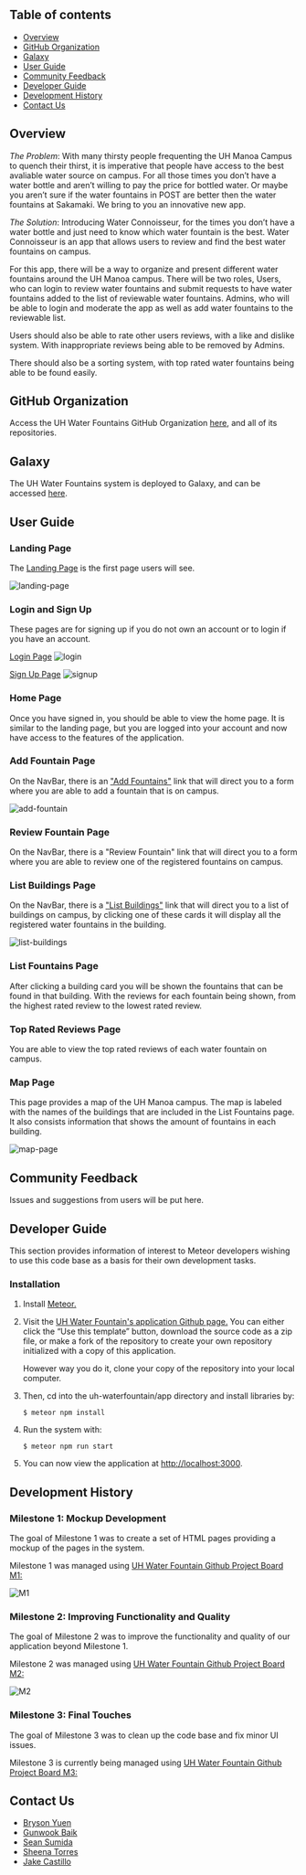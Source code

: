 ## Table of contents

* [Overview](#overview)
* [GitHub Organization](#github-organization)
* [Galaxy](#galaxy)
* [User Guide](#user-guide)
* [Community Feedback](#community-feedback)
* [Developer Guide](#developer-guide)
* [Development History](#development-history)
* [Contact Us](#contact-us)

## Overview

*The Problem*: With many thirsty people frequenting the UH Manoa Campus to quench their thirst, it is imperative that people have access to the best avaliable water source on campus. For all those times you don’t have a water bottle and aren’t willing to pay the price for bottled water. Or maybe you aren’t sure if the water fountains in POST are better then the water fountains at Sakamaki. We bring to you an innovative new app.

*The Solution*: Introducing Water Connoisseur, for the times you don’t have a water bottle and just need to know which water fountain is the best. Water Connoisseur is an app that allows users to review and find the best water fountains on campus.

For this app, there will be a way to organize and present different water fountains around the UH Manoa campus. There will be two roles, Users, who can login to review water fountains and submit requests to have water fountains added to the list of reviewable water fountains. Admins, who will be able to login and moderate the app as well as add water fountains to the reviewable list.

Users should also be able to rate other users reviews, with a like and dislike system. With inappropriate reviews being able to be removed by Admins.

There should also be a sorting system, with top rated water fountains being able to be found easily.

## GitHub Organization
Access the UH Water Fountains GitHub Organization [here](https://github.com/uh-waterfountain), and all of its repositories.

## Galaxy
The UH Water Fountains system is deployed to Galaxy, and can be accessed [here](http://uhwaterfountains.meteorapp.com/#/).

## User Guide

### Landing Page
The [Landing Page](http://uhwaterfountain.meteorapp.com/#/) is the first page users will see.

<img src="doc/landing-page.png" alt="landing-page">

### Login and Sign Up
These pages are for signing up if you do not own an account or to login if you have an account.

[Login Page](http://uhwaterfountains.meteorapp.com/#/signin)
<img src="doc/login.png" alt="login">

[Sign Up Page](http://uhwaterfountains.meteorapp.com/#/signup)
<img src="doc/signup.png" alt="signup">

### Home Page
Once you have signed in, you should be able to view the home page. It is similar to the landing page, but you are logged into your account and now have access to the features of the application.

### Add Fountain Page
On the NavBar, there is an ["Add Fountains"](http://uhwaterfountain.meteorapp.com/#/add) link that will direct you to a form where you are able to add a fountain that is on campus. 

<img src="doc/addFountain.png" alt="add-fountain">

### Review Fountain Page
On the NavBar, there is a "Review Fountain" link that will direct you to a form where you are able to review one of the registered fountains on campus.

### List Buildings Page
On the NavBar, there is a ["List Buildings"](http://uhwaterfountains.meteorapp.com/#/list) link that will direct you to a list of buildings on campus, by clicking one of these cards it will display all the registered water fountains in the building.

<img src="doc/listBuildings.png" alt="list-buildings">

### List Fountains Page
After clicking a building card you will be shown the fountains that can be found in that building. With the reviews for each fountain being shown, from the highest rated review to the lowest rated review.

### Top Rated Reviews Page
You are able to view the top rated reviews of each water fountain on campus.

### Map Page
This page provides a map of the UH Manoa campus. The map is labeled with the names of the buildings that are included in the List Fountains page. It also consists information that shows the amount of fountains in each building.

<img src="doc/mappage.png" alt="map-page">

## Community Feedback
Issues and suggestions from users will be put here.

## Developer Guide
This section provides information of interest to Meteor developers wishing to use this code base as a basis for their own development tasks.

### Installation 
1. Install [Meteor.](https://www.meteor.com/install)

2. Visit the [UH Water Fountain's application Github page.](https://github.com/uh-waterfountain/uh-waterfountain) You can either click the “Use this template” button, download the source code as a zip file, or make a fork of the repository to create your own repository initialized with a copy of this application.
  
    However way you do it, clone your copy of the repository into your local computer.
    
3. Then, cd into the uh-waterfountain/app directory and install libraries by:

    ```
    $ meteor npm install
    ```    

4. Run the system with:

    ```
    $ meteor npm run start
    ```
    
5. You can now view the application at [http://localhost:3000](http://localhost:3000).
    
  

## Development History

### Milestone 1: Mockup Development
The goal of Milestone 1 was to create a set of HTML pages providing a mockup of the pages in the system.

Milestone 1 was managed using [UH Water Fountain Github Project Board M1:](https://github.com/uh-waterfountain/uh-waterfountain/projects/2)

<img src="doc/M1.png" alt="M1">

### Milestone 2: Improving Functionality and Quality
The goal of Milestone 2 was to improve the functionality and quality of our application beyond Milestone 1.

Milestone 2 was managed using [UH Water Fountain Github Project Board M2:](https://github.com/uh-waterfountain/uh-waterfountain/projects/3) 

<img src="doc/M2.png" alt="M2">

### Milestone 3: Final Touches
The goal of Milestone 3 was to clean up the code base and fix minor UI issues.

Milestone 3 is currently being managed using [UH Water Fountain Github Project Board M3:](https://github.com/uh-waterfountain/uh-waterfountain/projects/4)

## Contact Us
* [Bryson Yuen](https://github.com/brysonsy)
* [Gunwook Baik](https://github.com/gbaik00)
* [Sean Sumida](https://github.com/seansumida)
* [Sheena Torres](https://github.com/sheenatorres)
* [Jake Castillo](https://github.com/jakecastillo)
